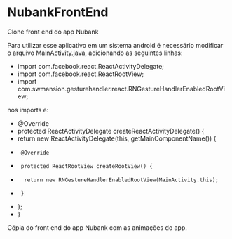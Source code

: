 # NubankFrontEnd
Clone front end do app Nubank


Para utilizar esse aplicativo em um sistema android é necessário modificar o arquivo MainActivity.java, adicionando as seguintes linhas:

+ import com.facebook.react.ReactActivityDelegate;
+ import com.facebook.react.ReactRootView;
+ import com.swmansion.gesturehandler.react.RNGestureHandlerEnabledRootView;
 
nos imports e:

+  @Override
+  protected ReactActivityDelegate createReactActivityDelegate() {
+    return new ReactActivityDelegate(this, getMainComponentName()) {
+      @Override
+      protected ReactRootView createRootView() {
+       return new RNGestureHandlerEnabledRootView(MainActivity.this);
+      }
+    };
+  }



Cópia do front end do app Nubank com as animações do app.
